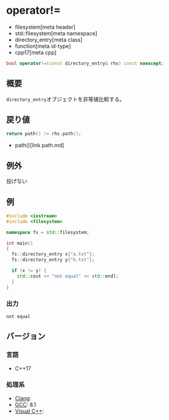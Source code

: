 # operator!=
* filesystem[meta header]
* std::filesystem[meta namespace]
* directory_entry[meta class]
* function[meta id-type]
* cpp17[meta cpp]

```cpp
bool operator!=(const directory_entry& rhs) const noexcept;
```

## 概要
`directory_entry`オブジェクトを非等値比較する。


## 戻り値
```cpp
return path() != rhs.path();
```
* path()[link path.md]


## 例外
投げない


## 例
```cpp example
#include <iostream>
#include <filesystem>

namespace fs = std::filesystem;

int main()
{
  fs::directory_entry x{"a.txt"};
  fs::directory_entry y{"b.txt"};

  if (x != y) {
    std::cout << "not equal" << std::endl;
  }
}
```

### 出力
```
not equal
```

## バージョン
### 言語
- C++17

### 処理系
- [Clang](/implementation.md#clang):
- [GCC](/implementation.md#gcc): 8.1
- [Visual C++](/implementation.md#visual_cpp):
